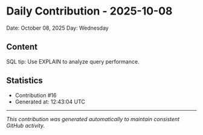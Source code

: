 # Daily Contribution - 2025-10-08

Date: October 08, 2025
Day: Wednesday

## Content

SQL tip: Use EXPLAIN to analyze query performance.

## Statistics

- Contribution #16
- Generated at: 12:43:04 UTC

---
*This contribution was generated automatically to maintain consistent GitHub activity.*
